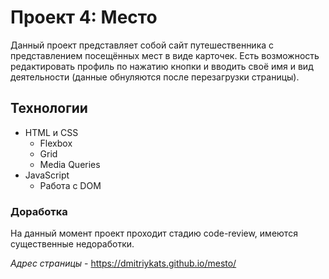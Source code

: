 # Проект 4: Место

Данный проект представляет собой сайт путешественника с представлением посещённых мест в виде карточек.  Есть возможность редактировать профиль по нажатию кнопки и вводить своё имя и вид деятельности (данные обнуляются после перезагрузки страницы).

## Технологии

* HTML и CSS
  * Flexbox
  * Grid
  * Media Queries
* JavaScript
  * Работа с DOM

### Доработка

На данный момент проект проходит стадию code-review, имеются существенные недоработки.

*Адрес страницы* - https://dmitriykats.github.io/mesto/
